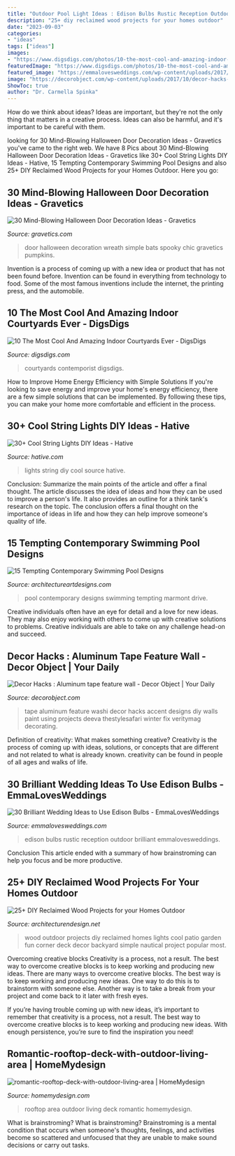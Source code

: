 ```yaml
---
title: "Outdoor Pool Light Ideas : Edison Bulbs Rustic Reception Outdoor Brilliant Emmalovesweddings"
description: "25+ diy reclaimed wood projects for your homes outdoor"
date: "2023-09-03"
categories:
- "ideas"
tags: ["ideas"]
images:
- "https://www.digsdigs.com/photos/10-the-most-cool-and-amazing-indoor-courtyards-ever5.jpg"
featuredImage: "https://www.digsdigs.com/photos/10-the-most-cool-and-amazing-indoor-courtyards-ever5.jpg"
featured_image: "https://emmalovesweddings.com/wp-content/uploads/2017/10/outdoor-rustic-wedding-reception-ideas.jpg"
image: "https://decorobject.com/wp-content/uploads/2017/10/decor-hacks-aluminum-tape-feature-wall.jpg"
ShowToc: true
author: "Dr. Carmella Spinka"
---
```



How do we think about ideas?
Ideas are important, but they're not the only thing that matters in a creative process. Ideas can also be harmful, and it's important to be careful with them.

	

		
looking for 30 Mind-Blowing Halloween Door Decoration Ideas - Gravetics you've came to the right web. We have 8 Pics about 30 Mind-Blowing Halloween Door Decoration Ideas - Gravetics like 30+ Cool String Lights DIY Ideas - Hative, 15 Tempting Contemporary Swimming Pool Designs and also 25+ DIY Reclaimed Wood Projects for your Homes Outdoor. Here you go:
		
    
## 30 Mind-Blowing Halloween Door Decoration Ideas - Gravetics

<img loading=lazy src="https://www.gravetics.com/wp-content/uploads/2017/07/Hang-a-rustic-spooky-wreath-from-your-door.-Use-vines-and-chic-black-bats.-As-simple-as-that..jpg" onerror="this.onerror=null;this.src='https://tse2.mm.bing.net/th?id=OIP.YA6B6JJcgHFk7IKCXr2HkQHaLH&amp;pid=15.1';" alt="30 Mind-Blowing Halloween Door Decoration Ideas - Gravetics">

_Source: gravetics.com_

>door halloween decoration wreath simple bats spooky chic gravetics pumpkins. 

	

Invention is a process of coming up with a new idea or product that has not been found before. Invention can be found in everything from technology to food. Some of the most famous inventions include the internet, the printing press, and the automobile.

    
## 10 The Most Cool And Amazing Indoor Courtyards Ever - DigsDigs

<img loading=lazy src="https://www.digsdigs.com/photos/10-the-most-cool-and-amazing-indoor-courtyards-ever5.jpg" onerror="this.onerror=null;this.src='https://tse1.mm.bing.net/th?id=OIP.wyoVBaQL7ApUvk89kGThmQHaLC&amp;pid=15.1';" alt="10 The Most Cool And Amazing Indoor Courtyards Ever - DigsDigs">

_Source: digsdigs.com_

>courtyards contemporist digsdigs. 

	

How to Improve Home Energy Efficiency with Simple Solutions
If you're looking to save energy and improve your home's energy efficiency, there are a few simple solutions that can be implemented. By following these tips, you can make your home more comfortable and efficient in the process.

    
## 30+ Cool String Lights DIY Ideas - Hative

<img loading=lazy src="https://hative.com/wp-content/uploads/2015/01/string-lights-diy-ideas/7-string-lights-diy-ideas.jpg" onerror="this.onerror=null;this.src='https://tse1.mm.bing.net/th?id=OIP.YEEweGHGFbA0n5-Bs02HpQHaLL&amp;pid=15.1';" alt="30+ Cool String Lights DIY Ideas - Hative">

_Source: hative.com_

>lights string diy cool source hative. 

	

Conclusion: Summarize the main points of the article and offer a final thought.
The article discusses the idea of ideas and how they can be used to improve a person's life. It also provides an outline for a think tank's research on the topic. The conclusion offers a final thought on the importance of ideas in life and how they can help improve someone's quality of life.

    
## 15 Tempting Contemporary Swimming Pool Designs

<img loading=lazy src="https://www.architectureartdesigns.com/wp-content/uploads/2014/09/15-Tempting-Contemporary-Swimming-Pool-Designs-11-630x898.jpg" onerror="this.onerror=null;this.src='https://tse2.mm.bing.net/th?id=OIP.LzbIwxxD8A4HBUZdn7cGRgHaKj&amp;pid=15.1';" alt="15 Tempting Contemporary Swimming Pool Designs">

_Source: architectureartdesigns.com_

>pool contemporary designs swimming tempting marmont drive. 

	

Creative individuals often have an eye for detail and a love for new ideas. They may also enjoy working with others to come up with creative solutions to problems. Creative individuals are able to take on any challenge head-on and succeed.

    
## Decor Hacks : Aluminum Tape Feature Wall - Decor Object | Your Daily

<img loading=lazy src="https://decorobject.com/wp-content/uploads/2017/10/decor-hacks-aluminum-tape-feature-wall.jpg" onerror="this.onerror=null;this.src='https://tse4.mm.bing.net/th?id=OIP.cbWLFFFI-wqstWbfTqLLawHaJ3&amp;pid=15.1';" alt="Decor Hacks : Aluminum tape feature wall - Decor Object | Your Daily">

_Source: decorobject.com_

>tape aluminum feature washi decor hacks accent designs diy walls paint using projects deeva thestylesafari winter fix veritymag decorating. 

	

Definition of creativity: What makes something creative?
Creativity is the process of coming up with ideas, solutions, or concepts that are different and not related to what is already known. creativity can be found in people of all ages and walks of life.

    
## 30 Brilliant Wedding Ideas To Use Edison Bulbs - EmmaLovesWeddings

<img loading=lazy src="https://emmalovesweddings.com/wp-content/uploads/2017/10/outdoor-rustic-wedding-reception-ideas.jpg" onerror="this.onerror=null;this.src='https://tse3.mm.bing.net/th?id=OIP.fZdrfC13ry4-yquBoRzX-QHaLH&amp;pid=15.1';" alt="30 Brilliant Wedding Ideas to Use Edison Bulbs - EmmaLovesWeddings">

_Source: emmalovesweddings.com_

>edison bulbs rustic reception outdoor brilliant emmalovesweddings. 

	

Conclusion
This article ended with a summary of how brainstroming can help you focus and be more productive.

    
## 25+ DIY Reclaimed Wood Projects For Your Homes Outdoor

<img loading=lazy src="http://cdn.architecturendesign.net/wp-content/uploads/2015/05/AD-Outdoor-Reclaimed-Wood-Projects-11.jpg" onerror="this.onerror=null;this.src='https://tse4.mm.bing.net/th?id=OIP.kihyU5yHdeqFLnsx8CGHJwHaOS&amp;pid=15.1';" alt="25+ DIY Reclaimed Wood Projects for your Homes Outdoor">

_Source: architecturendesign.net_

>wood outdoor projects diy reclaimed homes lights cool patio garden fun corner deck decor backyard simple nautical project popular most. 

	

Overcoming creative blocks
Creativity is a process, not a result. The best way to overcome creative blocks is to keep working and producing new ideas.
There are many ways to overcome creative blocks. The best way is to keep working and producing new ideas. One way to do this is to brainstorm with someone else. Another way is to take a break from your project and come back to it later with fresh eyes.

If you’re having trouble coming up with new ideas, it’s important to remember that creativity is a process, not a result. The best way to overcome creative blocks is to keep working and producing new ideas. With enough persistence, you’re sure to find the inspiration you need!

    
## Romantic-rooftop-deck-with-outdoor-living-area | HomeMydesign

<img loading=lazy src="https://homemydesign.com/wp-content/uploads/2018/04/romantic-rooftop-deck-with-outdoor-living-area.jpg" onerror="this.onerror=null;this.src='https://tse2.mm.bing.net/th?id=OIP.AoNeN6LcrYAfmPKcRtdHXQHaLG&amp;pid=15.1';" alt="romantic-rooftop-deck-with-outdoor-living-area | HomeMydesign">

_Source: homemydesign.com_

>rooftop area outdoor living deck romantic homemydesign. 

	

What is brainstroming?
What is brainstroming? Brainstroming is a mental condition that occurs when someone's thoughts, feelings, and activities become so scattered and unfocused that they are unable to make sound decisions or carry out tasks.

